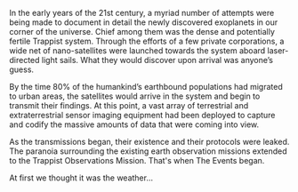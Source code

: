 In the early years of the 21st century, a myriad number of attempts were being made to document in detail the newly discovered exoplanets in our corner of the universe.  Chief among them was the dense and potentially fertile Trappist system.  Through the efforts of a few private corporations, a wide net of nano-satellites were launched towards the system aboard laser-directed light sails.  What they would discover upon arrival was anyone’s guess.

By the time 80% of the humankind’s earthbound populations had migrated to urban areas, the satellites would arrive in the system and begin to transmit their findings.  At this point, a vast array of terrestrial and extraterrestrial sensor imaging equipment had been deployed to capture and codify the massive amounts of data that were coming into view.  

As the transmissions began, their existence and their protocols were leaked.  The paranoia surrounding the existing earth observation missions extended to the Trappist Observations Mission. That's when The Events began.  

At first we thought it was the weather…